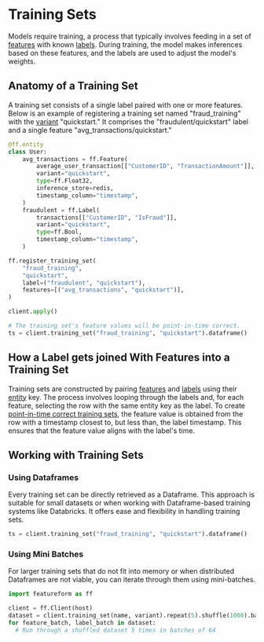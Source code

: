 # Training Sets

Models require training, a process that typically involves feeding in a set of [features](feature.md) with known [labels](label.md). During training, the model makes inferences based on these features, and the labels are used to adjust the model's weights.

## Anatomy of a Training Set

A training set consists of a single label paired with one or more features. Below is an example of registering a training set named "fraud_training" with the [variant](../concepts/versioning-and-variants.md) "quickstart." It comprises the "fraudulent/quickstart" label and a single feature "avg_transactions/quickstart."

```python
@ff.entity
class User:
    avg_transactions = ff.Feature(
        average_user_transaction[["CustomerID", "TransactionAmount"]],
        variant="quickstart",
        type=ff.Float32,
        inference_store=redis,
        timestamp_column="timestamp",
    )
    fraudulent = ff.Label(
        transactions[["CustomerID", "IsFraud"]],
        variant="quickstart",
        type=ff.Bool,
        timestamp_column="timestamp",
    )

ff.register_training_set(
    "fraud_training",
    "quickstart",
    label=("fraudulent", "quickstart"),
    features=[("avg_transactions", "quickstart")],
)

client.apply()

# The training set's feature values will be point-in-time correct.
ts = client.training_set("fraud_training", "quickstart").dataframe()
```

## How a Label gets joined With Features into a Training Set

Training sets are constructed by pairing [features](feature.md) and [labels](label.md) using their [entity](entity.md) key. The process involves looping through the labels and, for each feature, selecting the row with the same entity key as the label. To create [point-in-time correct training sets](../concepts/point-in-time-correctness-historical-features-timeseries-data.md), the feature value is obtained from the row with a timestamp closest to, but less than, the label timestamp. This ensures that the feature value aligns with the label's time.

## Working with Training Sets

### Using Dataframes

Every training set can be directly retrieved as a Dataframe. This approach is suitable for small datasets or when working with Dataframe-based training systems like Databricks. It offers ease and flexibility in handling training sets.

```python
ts = client.training_set("fraud_training", "quickstart").dataframe()
```

### Using Mini Batches

For larger training sets that do not fit into memory or when distributed Dataframes are not viable, you can iterate through them using mini-batches.

```python
import featureform as ff

client = ff.Client(host)
dataset = client.training_set(name, variant).repeat(5).shuffle(1000).batch(64)
for feature_batch, label_batch in dataset:
  # Run through a shuffled dataset 5 times in batches of 64
```
